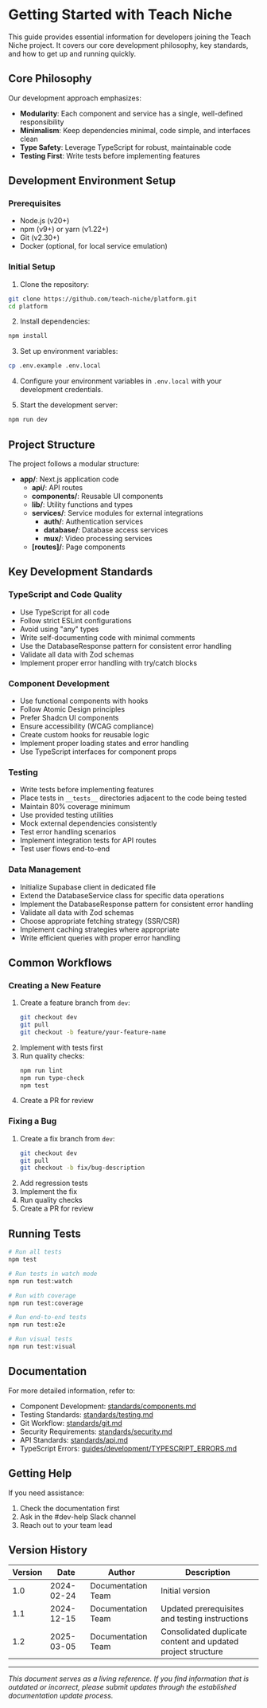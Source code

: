 # Getting Started with Teach Niche

This guide provides essential information for developers joining the Teach Niche project. It covers our core development philosophy, key standards, and how to get up and running quickly.

## Core Philosophy

Our development approach emphasizes:
- **Modularity**: Each component and service has a single, well-defined responsibility
- **Minimalism**: Keep dependencies minimal, code simple, and interfaces clean
- **Type Safety**: Leverage TypeScript for robust, maintainable code
- **Testing First**: Write tests before implementing features

## Development Environment Setup

### Prerequisites
- Node.js (v20+)
- npm (v9+) or yarn (v1.22+)
- Git (v2.30+)
- Docker (optional, for local service emulation)

### Initial Setup

1. Clone the repository:
```bash
git clone https://github.com/teach-niche/platform.git
cd platform
```

2. Install dependencies:
```bash
npm install
```

3. Set up environment variables:
```bash
cp .env.example .env.local
```

4. Configure your environment variables in `.env.local` with your development credentials.

5. Start the development server:
```bash
npm run dev
```

## Project Structure

The project follows a modular structure:

- **app/**: Next.js application code
  - **api/**: API routes
  - **components/**: Reusable UI components
  - **lib/**: Utility functions and types
  - **services/**: Service modules for external integrations
    - **auth/**: Authentication services
    - **database/**: Database access services
    - **mux/**: Video processing services
  - **[routes]/**: Page components

## Key Development Standards

### TypeScript and Code Quality
- Use TypeScript for all code
- Follow strict ESLint configurations
- Avoid using "any" types
- Write self-documenting code with minimal comments
- Use the DatabaseResponse<T> pattern for consistent error handling
- Validate all data with Zod schemas
- Implement proper error handling with try/catch blocks

### Component Development
- Use functional components with hooks
- Follow Atomic Design principles
- Prefer Shadcn UI components
- Ensure accessibility (WCAG compliance)
- Create custom hooks for reusable logic
- Implement proper loading states and error handling
- Use TypeScript interfaces for component props

### Testing
- Write tests before implementing features
- Place tests in `__tests__` directories adjacent to the code being tested
- Maintain 80% coverage minimum
- Use provided testing utilities
- Mock external dependencies consistently
- Test error handling scenarios
- Implement integration tests for API routes
- Test user flows end-to-end

### Data Management
- Initialize Supabase client in dedicated file
- Extend the DatabaseService class for specific data operations
- Implement the DatabaseResponse<T> pattern for consistent error handling
- Validate all data with Zod schemas
- Choose appropriate fetching strategy (SSR/CSR)
- Implement caching strategies where appropriate
- Write efficient queries with proper error handling

## Common Workflows

### Creating a New Feature
1. Create a feature branch from `dev`:
   ```bash
   git checkout dev
   git pull
   git checkout -b feature/your-feature-name
   ```
2. Implement with tests first
3. Run quality checks:
   ```bash
   npm run lint
   npm run type-check
   npm test
   ```
4. Create a PR for review

### Fixing a Bug
1. Create a fix branch from `dev`:
   ```bash
   git checkout dev
   git pull
   git checkout -b fix/bug-description
   ```
2. Add regression tests
3. Implement the fix
4. Run quality checks
5. Create a PR for review

## Running Tests

```bash
# Run all tests
npm test

# Run tests in watch mode
npm run test:watch

# Run with coverage
npm run test:coverage

# Run end-to-end tests
npm run test:e2e

# Run visual tests
npm run test:visual
```

## Documentation

For more detailed information, refer to:

- Component Development: [standards/components.md](../standards/components.md)
- Testing Standards: [standards/testing.md](../standards/testing.md)
- Git Workflow: [standards/git.md](../standards/git.md)
- Security Requirements: [standards/security.md](../standards/security.md)
- API Standards: [standards/api.md](../standards/api.md)
- TypeScript Errors: [guides/development/TYPESCRIPT_ERRORS.md](../guides/development/TYPESCRIPT_ERRORS.md)

## Getting Help

If you need assistance:
1. Check the documentation first
2. Ask in the #dev-help Slack channel
3. Reach out to your team lead

## Version History

| Version | Date | Author | Description |
|---------|------|--------|-------------|
| 1.0 | 2024-02-24 | Documentation Team | Initial version |
| 1.1 | 2024-12-15 | Documentation Team | Updated prerequisites and testing instructions |
| 1.2 | 2025-03-05 | Documentation Team | Consolidated duplicate content and updated project structure |

---

*This document serves as a living reference. If you find information that is outdated or incorrect, please submit updates through the established documentation update process.*
